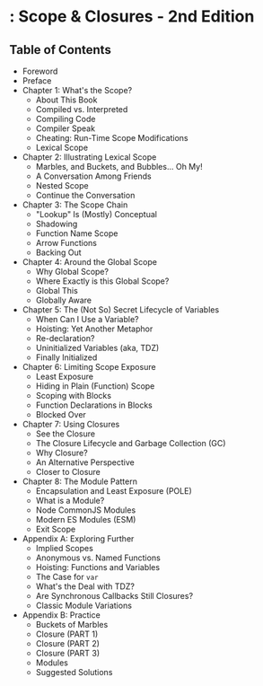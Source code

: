 # : Scope & Closures - 2nd Edition

## Table of Contents

* Foreword
* Preface
* Chapter 1: What's the Scope?
    * About This Book
    * Compiled vs. Interpreted
    * Compiling Code
    * Compiler Speak
    * Cheating: Run-Time Scope Modifications
    * Lexical Scope
* Chapter 2: Illustrating Lexical Scope
    * Marbles, and Buckets, and Bubbles... Oh My!
    * A Conversation Among Friends
    * Nested Scope
    * Continue the Conversation
* Chapter 3: The Scope Chain
    * "Lookup" Is (Mostly) Conceptual
    * Shadowing
    * Function Name Scope
    * Arrow Functions
    * Backing Out
* Chapter 4: Around the Global Scope
    * Why Global Scope?
    * Where Exactly is this Global Scope?
    * Global This
    * Globally Aware
* Chapter 5: The (Not So) Secret Lifecycle of Variables
    * When Can I Use a Variable?
    * Hoisting: Yet Another Metaphor
    * Re-declaration?
    * Uninitialized Variables (aka, TDZ)
    * Finally Initialized
* Chapter 6: Limiting Scope Exposure
    * Least Exposure
    * Hiding in Plain (Function) Scope
    * Scoping with Blocks
    * Function Declarations in Blocks
    * Blocked Over
* Chapter 7: Using Closures
    * See the Closure
    * The Closure Lifecycle and Garbage Collection (GC)
    * Why Closure?
    * An Alternative Perspective
    * Closer to Closure
* Chapter 8: The Module Pattern
    * Encapsulation and Least Exposure (POLE)
    * What is a Module?
    * Node CommonJS Modules
    * Modern ES Modules (ESM)
    * Exit Scope
* Appendix A: Exploring Further
    * Implied Scopes
    * Anonymous vs. Named Functions
    * Hoisting: Functions and Variables
    * The Case for `var`
    * What's the Deal with TDZ?
    * Are Synchronous Callbacks Still Closures?
    * Classic Module Variations
* Appendix B: Practice
    * Buckets of Marbles
    * Closure (PART 1)
    * Closure (PART 2)
    * Closure (PART 3)
    * Modules
    * Suggested Solutions
